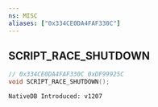 ```yaml
---
ns: MISC
aliases: ["0x334CE0DA4FAF330C"]
---
```

## SCRIPT_RACE_SHUTDOWN

```c
// 0x334CE0DA4FAF330C 0xDF99925C
void SCRIPT_RACE_SHUTDOWN();
```

```
NativeDB Introduced: v1207
```

